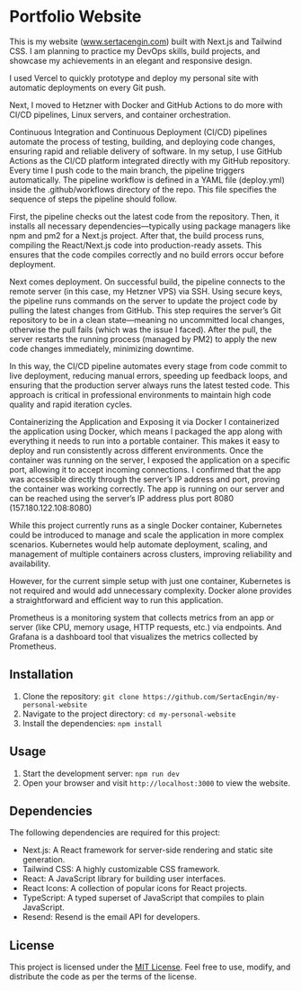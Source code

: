 # Portfolio Website

This is my website (www.sertacengin.com) built with Next.js and Tailwind CSS. I am planning to practice my DevOps skills, build projects, and showcase my achievements in an elegant and responsive design.

I used Vercel to quickly prototype and deploy my personal site with automatic deployments on every Git push.

Next, I moved to Hetzner with Docker and GitHub Actions to do more with CI/CD pipelines, Linux servers, and container orchestration.

Continuous Integration and Continuous Deployment (CI/CD) pipelines automate the process of testing, building, and deploying code changes, ensuring rapid and reliable delivery of software. In my setup, I use GitHub Actions as the CI/CD platform integrated directly with my GitHub repository. Every time I push code to the main branch, the pipeline triggers automatically. The pipeline workflow is defined in a YAML file (deploy.yml) inside the .github/workflows directory of the repo. This file specifies the sequence of steps the pipeline should follow.

First, the pipeline checks out the latest code from the repository. Then, it installs all necessary dependencies—typically using package managers like npm and pm2 for a Next.js project. After that, the build process runs, compiling the React/Next.js code into production-ready assets. This ensures that the code compiles correctly and no build errors occur before deployment.

Next comes deployment. On successful build, the pipeline connects to the remote server (in this case, my Hetzner VPS) via SSH. Using secure keys, the pipeline runs commands on the server to update the project code by pulling the latest changes from GitHub. This step requires the server’s Git repository to be in a clean state—meaning no uncommitted local changes, otherwise the pull fails (which was the issue I faced). After the pull, the server restarts the running process (managed by PM2) to apply the new code changes immediately, minimizing downtime.

In this way, the CI/CD pipeline automates every stage from code commit to live deployment, reducing manual errors, speeding up feedback loops, and ensuring that the production server always runs the latest tested code. This approach is critical in professional environments to maintain high code quality and rapid iteration cycles.

Containerizing the Application and Exposing it via Docker
I containerized the application using Docker, which means I packaged the app along with
everything it needs to run into a portable container. This makes it easy to deploy and run
consistently across different environments.
Once the container was running on the server, I exposed the application on a specific port,
allowing it to accept incoming connections. I confirmed that the app was accessible directly
through the server’s IP address and port, proving the container was working correctly.
The app is running on our server and can be reached using the server’s IP address plus port
8080 (157.180.122.108:8080)

While this project currently runs as a single Docker container, Kubernetes could be introduced to manage and scale the application in more complex scenarios. Kubernetes would help automate deployment, scaling, and management of multiple containers across clusters, improving reliability and availability.

However, for the current simple setup with just one container, Kubernetes is not required and would add unnecessary complexity. Docker alone provides a straightforward and efficient way to run this application.

Prometheus is a monitoring system that collects metrics from an app or server (like CPU, memory usage, HTTP requests, etc.) via endpoints. And Grafana is a dashboard tool that visualizes the metrics collected by Prometheus.

## Installation

1. Clone the repository: `git clone https://github.com/SertacEngin/my-personal-website`
2. Navigate to the project directory: `cd my-personal-website`
3. Install the dependencies: `npm install`

## Usage

1. Start the development server: `npm run dev`
2. Open your browser and visit `http://localhost:3000` to view the website.

## Dependencies

The following dependencies are required for this project:

- Next.js: A React framework for server-side rendering and static site generation.
- Tailwind CSS: A highly customizable CSS framework.
- React: A JavaScript library for building user interfaces.
- React Icons: A collection of popular icons for React projects.
- TypeScript: A typed superset of JavaScript that compiles to plain JavaScript.
- Resend: Resend is the email API for developers.

## License

This project is licensed under the [MIT License](https://opensource.org/licenses/MIT). Feel free to use, modify, and distribute the code as per the terms of the license.
